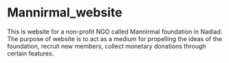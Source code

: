 # Mannirmal_website
This is website for a non-profit NGO called Mannirmal foundation in Nadiad. The purpose of website is to act as a medium for propelling the ideas of the foundation, recruit new members, collect monetary donations through certain features.
